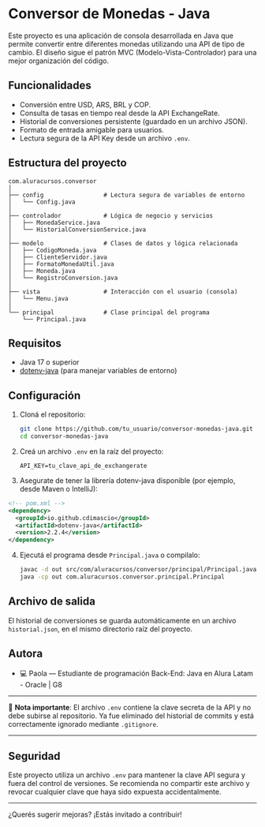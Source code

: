 # Conversor de Monedas - Java

Este proyecto es una aplicación de consola desarrollada en Java que permite convertir entre diferentes monedas utilizando una API de tipo de cambio. El diseño sigue el patrón MVC (Modelo-Vista-Controlador) para una mejor organización del código.

## Funcionalidades

* Conversión entre USD, ARS, BRL y COP.
* Consulta de tasas en tiempo real desde la API ExchangeRate.
* Historial de conversiones persistente (guardado en un archivo JSON).
* Formato de entrada amigable para usuarios.
* Lectura segura de la API Key desde un archivo `.env`.

## Estructura del proyecto

```
com.aluracursos.conversor
│
├── config                 # Lectura segura de variables de entorno
│   └── Config.java
│
├── controlador            # Lógica de negocio y servicios
│   ├── MonedaService.java
│   └── HistorialConversionService.java
│
├── modelo                 # Clases de datos y lógica relacionada
│   ├── CodigoMoneda.java
│   ├── ClienteServidor.java
│   ├── FormatoMonedaUtil.java
│   ├── Moneda.java
│   └── RegistroConversion.java
│
├── vista                  # Interacción con el usuario (consola)
│   └── Menu.java
│
└── principal              # Clase principal del programa
    └── Principal.java
```

## Requisitos

* Java 17 o superior
* [dotenv-java](https://github.com/cdimascio/dotenv-java) (para manejar variables de entorno)

## Configuración

1. Cloná el repositorio:

   ```bash
   git clone https://github.com/tu_usuario/conversor-monedas-java.git
   cd conversor-monedas-java
   ```

2. Creá un archivo `.env` en la raíz del proyecto:

   ```env
   API_KEY=tu_clave_api_de_exchangerate
   ```

3. Asegurate de tener la librería dotenv-java disponible (por ejemplo, desde Maven o IntelliJ):

```xml
<!-- pom.xml -->
<dependency>
  <groupId>io.github.cdimascio</groupId>
  <artifactId>dotenv-java</artifactId>
  <version>2.2.4</version>
</dependency>
```

4. Ejecutá el programa desde `Principal.java` o compilalo:

   ```bash
   javac -d out src/com/aluracursos/conversor/principal/Principal.java
   java -cp out com.aluracursos.conversor.principal.Principal
   ```

## Archivo de salida

El historial de conversiones se guarda automáticamente en un archivo `historial.json`, en el mismo directorio raíz del proyecto.

## Autora

* 💻 Paola — Estudiante de programación Back-End: Java en Alura Latam - Oracle | G8

---

📌 **Nota importante**: El archivo `.env` contiene la clave secreta de la API y no debe subirse al repositorio.
Ya fue eliminado del historial de commits y está correctamente ignorado mediante `.gitignore`.

---
## Seguridad

Este proyecto utiliza un archivo `.env` para mantener la clave API segura y fuera del control de versiones. Se recomienda no compartir este archivo y revocar cualquier clave que haya sido expuesta accidentalmente.

---

¿Querés sugerir mejoras? ¡Estás invitado a contribuir!

